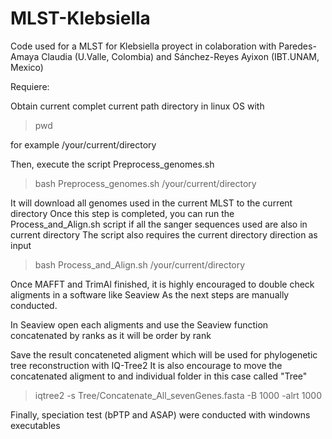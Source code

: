 # MLST-Klebsiella
Code used for a MLST for Klebsiella proyect in colaboration with Paredes-Amaya Claudia (U.Valle, Colombia) and Sánchez-Reyes Ayixon (IBT.UNAM, Mexico)


Requiere:

Obtain current complet current path directory in linux OS with

>pwd

for example /your/current/directory

Then, execute the script Preprocess_genomes.sh 

> bash Preprocess_genomes.sh /your/current/directory

It will download all genomes used in the current MLST to the current directory 
Once this step is completed, you can run the Process_and_Align.sh script if all the sanger sequences used are also in current directory
The script also requires the current directory direction as input

> bash Process_and_Align.sh /your/current/directory

Once MAFFT and TrimAl finished, it is highly encouraged to double check aligments in a software like Seaview
As the next steps are manually conducted.

In Seaview open each aligments and use the Seaview function concatenated by ranks as it will be order by rank

Save the result concateneted aligment which will be used for phylogenetic tree reconstruction with IQ-Tree2
It is also encourage to move the concatenated aligment to and individual folder in this case called "Tree"

> iqtree2 -s Tree/Concatenate_All_sevenGenes.fasta -B 1000 -alrt 1000

Finally, speciation test (bPTP and ASAP) were conducted with windowns executables 
